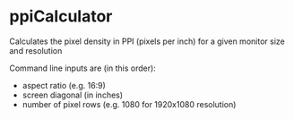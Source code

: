 # ppiCalculator
Calculates the pixel density in PPI (pixels per inch) for a given monitor size and resolution



Command line inputs are (in this order):

* aspect ratio (e.g. 16:9)
* screen diagonal (in inches)
* number of pixel rows (e.g. 1080 for 1920x1080 resolution)
